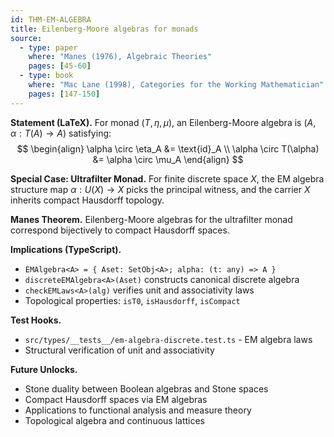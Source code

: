 ```yaml
---
id: THM-EM-ALGEBRA
title: Eilenberg-Moore algebras for monads
source:
  - type: paper
    where: "Manes (1976), Algebraic Theories"
    pages: [45-60]
  - type: book
    where: "Mac Lane (1998), Categories for the Working Mathematician"
    pages: [147-150]
---
```


**Statement (LaTeX).**
For monad $(T, \eta, \mu)$, an Eilenberg-Moore algebra is $(A, \alpha: T(A) \to A)$ satisfying:
$$
\begin{align}
\alpha \circ \eta_A &= \text{id}_A \\
\alpha \circ T(\alpha) &= \alpha \circ \mu_A
\end{align}
$$

**Special Case: Ultrafilter Monad.**
For finite discrete space $X$, the EM algebra structure map $\alpha: U(X) \to X$ picks the principal witness, and the carrier $X$ inherits compact Hausdorff topology.

**Manes Theorem.**
Eilenberg-Moore algebras for the ultrafilter monad correspond bijectively to compact Hausdorff spaces.

**Implications (TypeScript).**
- `EMAlgebra<A> = { Aset: SetObj<A>; alpha: (t: any) => A }`
- `discreteEMAlgebra<A>(Aset)` constructs canonical discrete algebra
- `checkEMLaws<A>(alg)` verifies unit and associativity laws
- Topological properties: `isT0`, `isHausdorff`, `isCompact`

**Test Hooks.**
- `src/types/__tests__/em-algebra-discrete.test.ts` - EM algebra laws
- Structural verification of unit and associativity

**Future Unlocks.**
- Stone duality between Boolean algebras and Stone spaces
- Compact Hausdorff spaces via EM algebras
- Applications to functional analysis and measure theory
- Topological algebra and continuous lattices